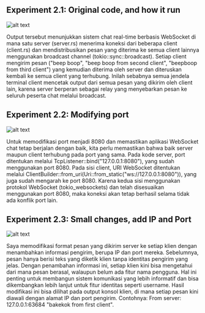 ## Experiment 2.1: Original code, and how it run

![alt text](image.png)

Output tersebut menunjukkan sistem chat real-time berbasis WebSocket di mana satu server (server.rs) menerima koneksi dari beberapa client (client.rs) dan mendistribusikan pesan yang diterima ke semua client lainnya menggunakan broadcast channel (tokio::sync::broadcast). Setiap client mengirim pesan ("beep boop", "beep boop from second client", "beepboop from third client") yang kemudian diterima oleh server dan diteruskan kembali ke semua client yang terhubung. Inilah sebabnya semua jendela terminal client mencetak output dari semua pesan yang dikirim oleh client lain, karena server berperan sebagai relay yang menyebarkan pesan ke seluruh peserta chat melalui broadcast.

## Experiment 2.2: Modifying port

![alt text](image-1.png)

Untuk memodifikasi port menjadi 8080 dan memastikan aplikasi WebSocket chat tetap berjalan dengan baik, kita perlu memastikan bahwa baik server maupun client terhubung pada port yang sama. Pada kode server, port ditentukan melalui TcpListener::bind("127.0.0.1:8080"), yang sudah menggunakan port 8080. Pada sisi client, URI WebSocket ditentukan melalui ClientBuilder::from_uri(Uri::from_static("ws://127.0.0.1:8080")), yang juga sudah mengarah ke port 8080. Karena kedua sisi menggunakan protokol WebSocket (tokio_websockets) dan telah disesuaikan menggunakan port 8080, maka koneksi akan tetap berhasil selama tidak ada konflik port lain. 

## Experiment 2.3: Small changes, add IP and Port

![alt text](image-2.png)

Saya memodifikasi format pesan yang dikirim server ke setiap klien dengan menambahkan informasi pengirim, berupa IP dan port mereka. Sebelumnya, pesan hanya berisi teks yang diketik klien tanpa identitas pengirim yang jelas. Dengan penambahan informasi ini, setiap klien kini bisa mengetahui dari mana pesan berasal, walaupun belum ada fitur nama pengguna. Hal ini penting untuk membangun sistem komunikasi yang lebih informatif dan bisa dikembangkan lebih lanjut untuk fitur identitas seperti username. Hasil modifikasi ini bisa dilihat pada output konsol klien, di mana setiap pesan kini diawali dengan alamat IP dan port pengirim. Contohnya: From server: 127.0.0.1:63684 "bakekok from first client". 